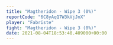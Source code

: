 ```yaml
---
title: "Magtheridon - Wipe 3 (0%)"
reportCode: "6C8yAqQ7W3kVjJnX"
player: "Fabrïste"
fight: "Magtheridon - Wipe 3 (0%)"
date: 2021-08-04T18:53:40.409000+00:00
---
```

